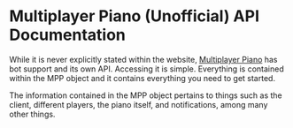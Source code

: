 # Multiplayer Piano (Unofficial) API Documentation
While it is never explicitly stated within the website, [Multiplayer Piano](https://multiplayerpiano.com) has bot support and its own API. Accessing it is simple. Everything is contained within the MPP object and it contains everything you need to get started.

The information contained in the MPP object pertains to things such as the client, different players, the piano itself, and notifications, among many other things.